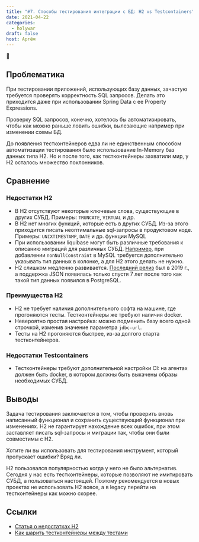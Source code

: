 ```yaml
---
title: "#7. Способы тестирования интеграции с БД: H2 vs Testcontainers"
date: 2021-04-22
categories: 
  - holywar
draft: false
host: Артём
---
```


:gloves:
<!--more-->

## Проблематика

При тестировании приложений, использующих базу данных, зачастую требуется проверять корректность SQL запросов. Делать это приходится даже при использовании Spring Data с ее Property Expressions.

Проверку SQL запросов, конечно, хотелось бы автоматизировать, чтобы как можно раньше ловить ошибки, вылезающие например при изменении схемы БД.

До появления тестконтейнеров едва ли не единственным способом автоматизации тестирования было использование In-Memory баз данных типа H2. 
Но и после того, как тестконтейнеры захватили мир, у H2 осталось множество поклонников.

## Сравнение

### Недостатки H2

- В H2 отсутствуют некоторые ключевые слова, существующие в других СУБД. Примеры: `TRUNCATE`, `VIRTUAL` и др.
- В H2 нет многих функций, которые есть в других СУБД. Из-за этого приходится писать неоптимальные sql-запросы в продуктовом коде. Примеры: `UNIXTIMESTAMP`, `DATE` и др. функции MySQL
- При использовании liquibase могут быть различные требования к описанию миграций для различных СУБД. [Например](https://docs.liquibase.com/change-types/community/add-not-null-constraint.html), при добавлении `nonNullConstraint` в MySQL требуется дополнительно указывать тип данных в колонке, а для H2 этого делать не нужно.
- H2 слишком медленно развивается. [Последний релиз](https://github.com/h2database/h2database/releases) был в 2019 г., а поддержка JSON появилась только спустя 7 лет после того как такой тип данных появился в PostgreSQL.

### Преимущества H2

- H2 не требует наличия дополнительного софта на машине, где прогоняются тесты. Тестконтейнеры же требуют наличия docker.
- Невероятно простая настройка: можно подменить базу всего одной строчкой, изменив значение параметра `jdbc-url`.
- Тесты на H2 прогоняются быстрее, из-за долгого старта тестконтейнеров.

### Недостатки Testcontainers

- Тестконтейнеры требуют дополнительной настройки CI: на агентах должен быть docker, в котором должны быть выкачены образы необходимых СУБД.


## Выводы

Задача тестирования заключается в том, чтобы проверить вновь написанный функционал и сохранить существующий функционал при изменениях. 
H2 не гарантирует нахождение всех ошибок, при этом заставляет писать sql-запросы и миграции так, чтобы они были совместимы с H2.

Хотите ли вы использовать для тестирования инструмент, который пропускает ошибки? Вряд ли. 

H2 пользовался популярностью когда у него не было альтернатив. 
Сегодня у нас есть тестконтейнеры, которые позволяют не имитировать СУБД, а пользоваться настоящей. 
Поэтому рекомендуется в новых проектах не использовать H2 вовсе, а в legacy перейти на тестконтейнеры как можно скорее.

## Ссылки
- [Статья о недостатках H2](https://phauer.com/2017/dont-use-in-memory-databases-tests-h2/)
- [Как шарить тестконтейнеры между тестами](https://www.baeldung.com/spring-boot-testcontainers-integration-test)